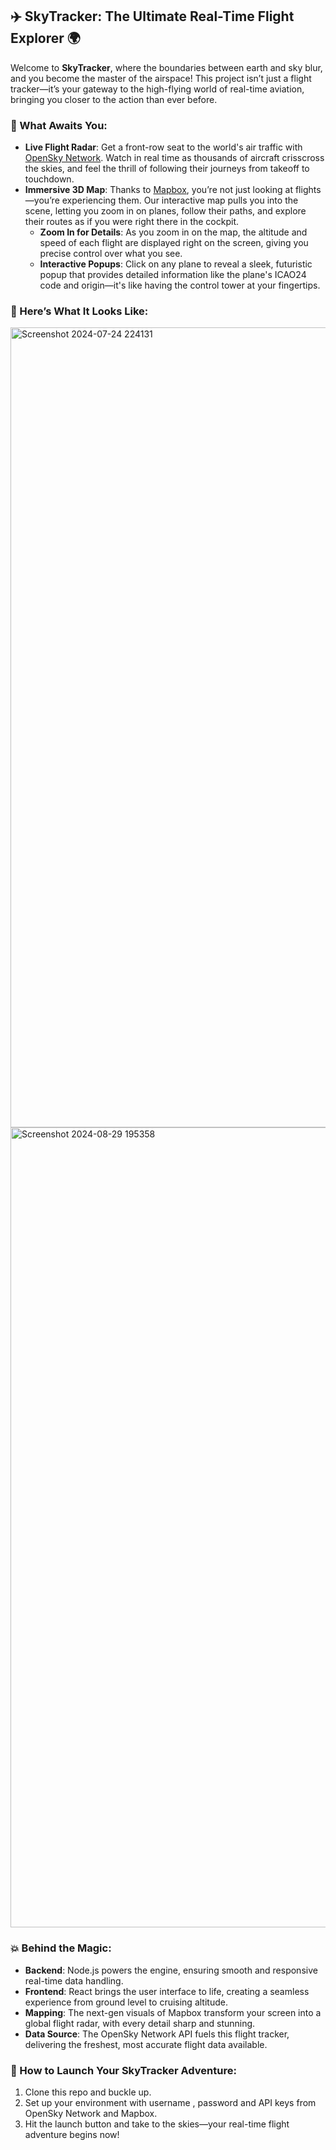 

## ✈️ SkyTracker: The Ultimate Real-Time Flight Explorer 🌍

Welcome to **SkyTracker**, where the boundaries between earth and sky blur, and you become the master of the airspace! This project isn’t just a flight tracker—it’s your gateway to the high-flying world of real-time aviation, bringing you closer to the action than ever before.

### 🌟 What Awaits You:
- **Live Flight Radar**: Get a front-row seat to the world's air traffic with [OpenSky Network](https://opensky-network.org/). Watch in real time as thousands of aircraft crisscross the skies, and feel the thrill of following their journeys from takeoff to touchdown.
- **Immersive 3D Map**: Thanks to [Mapbox](https://www.mapbox.com/), you’re not just looking at flights—you’re experiencing them. Our interactive map pulls you into the scene, letting you zoom in on planes, follow their paths, and explore their routes as if you were right there in the cockpit.
  - **Zoom In for Details**: As you zoom in on the map, the altitude and speed of each flight are displayed right on the screen, giving you precise control over what you see.
  - **Interactive Popups**: Click on any plane to reveal a sleek, futuristic popup that provides detailed information like the plane's ICAO24 code and origin—it's like having the control tower at your fingertips.

### 🚀 Here’s What It Looks Like:

<img width="1280" alt="Screenshot 2024-07-24 224131" src="https://github.com/user-attachments/assets/86c0ad69-3fb7-457b-8533-034112e870b6">
<img width="1280" alt="Screenshot 2024-08-29 195358" src="https://github.com/user-attachments/assets/2f380059-7da1-4fc8-ac7c-fce5bddef7e8">


### 💥 Behind the Magic:
- **Backend**: Node.js powers the engine, ensuring smooth and responsive real-time data handling.
- **Frontend**: React brings the user interface to life, creating a seamless experience from ground level to cruising altitude.
- **Mapping**: The next-gen visuals of Mapbox transform your screen into a global flight radar, with every detail sharp and stunning.
- **Data Source**: The OpenSky Network API fuels this flight tracker, delivering the freshest, most accurate flight data available.

### 🚀 How to Launch Your SkyTracker Adventure:
1. Clone this repo and buckle up.
2. Set up your environment with username , password and API keys from OpenSky Network and Mapbox.
3. Hit the launch button and take to the skies—your real-time flight adventure begins now!



